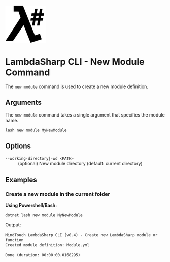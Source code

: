 ![λ#](../../../Docs/LambdaSharp_v2_small.png)

# LambdaSharp CLI - New Module Command

The `new module` command is used to create a new module definition.

## Arguments

The `new module` command takes a single argument that specifies the module name.

```bash
lash new module MyNewModule
```

## Options

<dl>

<dt><code>--working-directory|-wd &lt;PATH&gt;</code></dt>
<dd>(optional) New module directory (default: current directory)</dd>

</dl>

## Examples

### Create a new module in the current folder

__Using Powershell/Bash:__
```bash
dotnet lash new module MyNewModule
```

Output:
```
MindTouch LambdaSharp CLI (v0.4) - Create new LambdaSharp module or function
Created module definition: Module.yml

Done (duration: 00:00:00.0168295)
```
